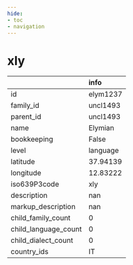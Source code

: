 ```yaml
---
hide:
- toc
- navigation
---
```

# xly
|                      | info     |
|:---------------------|:---------|
| id                   | elym1237 |
| family_id            | uncl1493 |
| parent_id            | uncl1493 |
| name                 | Elymian  |
| bookkeeping          | False    |
| level                | language |
| latitude             | 37.94139 |
| longitude            | 12.83222 |
| iso639P3code         | xly      |
| description          | nan      |
| markup_description   | nan      |
| child_family_count   | 0        |
| child_language_count | 0        |
| child_dialect_count  | 0        |
| country_ids          | IT       |